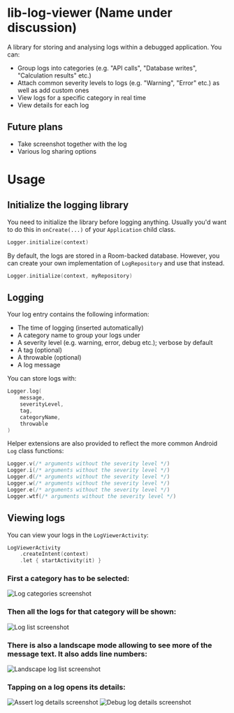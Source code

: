 # lib-log-viewer (Name under discussion)

A library for storing and analysing logs within a debugged application. You can: 
- Group logs into categories (e.g. "API calls", "Database writes", "Calculation results" etc.)
- Attach common severity levels to logs (e.g. "Warning", "Error" etc.) as well as add custom ones
- View logs for a specific category in real time
- View details for each log 

## Future plans 
- Take screenshot together with the log
- Various log sharing options

# Usage

## Initialize the logging library 

You need to initialize the library before logging anything. Usually you'd want to do this in `onCreate(...)` of your `Application` child class. 

```kotlin
Logger.initialize(context)
```

By default, the logs are stored in a Room-backed database. However, you can create your own implementation of `LogRepository` 
and use that instead. 

```kotlin
Logger.initialize(context, myRepository)
``` 

## Logging 

Your log entry contains the following information:
- The time of logging (inserted automatically)
- A category name to group your logs under
- A severity level (e.g. warning, error, debug etc.); verbose by default 
- A tag (optional)
- A throwable (optional)
- A log message 

You can store logs with:
```kotlin
Logger.log(
    message,
    severityLevel,
    tag,
    categoryName,
    throwable
)
```

Helper extensions are also provided to reflect the more common Android `Log` class functions:
```kotlin
Logger.v(/* arguments without the severity level */)
Logger.i(/* arguments without the severity level */)
Logger.d(/* arguments without the severity level */)
Logger.w(/* arguments without the severity level */)
Logger.e(/* arguments without the severity level */)
Logger.wtf(/* arguments without the severity level */)
```

## Viewing logs

You can view your logs in the `LogViewerActivity`:
```kotlin
LogViewerActivity
    .createIntent(context)
    .let { startActivity(it) }
```

### First a category has to be selected:

![Log categories screenshot](/.readme/img/scr1.png?raw=true "Log categories screenshot")

### Then all the logs for that category will be shown: 

![Log list screenshot](/.readme/img/scr2.png?raw=true "Log list screenshot")

### There is also a landscape mode allowing to see more of the message text. It also adds line numbers: 

![Landscape log list screenshot](/.readme/img/scr5.png?raw=true "Landscape log list screenshot")

### Tapping on a log opens its details:

![Assert log details screenshot](/.readme/img/scr3.png?raw=true "Assert log details screenshot")
![Debug log details screenshot](/.readme/img/scr4.png?raw=true "Debug log details screenshot")
